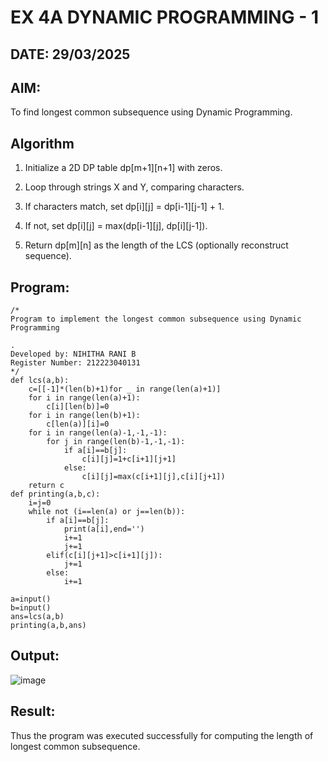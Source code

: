 # EX 4A DYNAMIC PROGRAMMING - 1
## DATE: 29/03/2025
## AIM:
To find longest common subsequence using Dynamic Programming.



## Algorithm
1. Initialize a 2D DP table dp[m+1][n+1] with zeros.

2. Loop through strings X and Y, comparing characters.

3. If characters match, set dp[i][j] = dp[i-1][j-1] + 1.

4. If not, set dp[i][j] = max(dp[i-1][j], dp[i][j-1]).

5. Return dp[m][n] as the length of the LCS (optionally reconstruct sequence). 

## Program:
```
/*
Program to implement the longest common subsequence using Dynamic Programming

.
Developed by: NIHITHA RANI B
Register Number: 212223040131
*/
def lcs(a,b):
    c=[[-1]*(len(b)+1)for _ in range(len(a)+1)]
    for i in range(len(a)+1):
        c[i][len(b)]=0
    for i in range(len(b)+1):
        c[len(a)][i]=0
    for i in range(len(a)-1,-1,-1):
        for j in range(len(b)-1,-1,-1):
            if a[i]==b[j]:
                c[i][j]=1+c[i+1][j+1]
            else:
                c[i][j]=max(c[i+1][j],c[i][j+1])
    return c
def printing(a,b,c):
    i=j=0
    while not (i==len(a) or j==len(b)):
        if a[i]==b[j]:
            print(a[i],end='')
            i+=1
            j+=1
        elif(c[i][j+1]>c[i+1][j]):
            j+=1
        else:
            i+=1

a=input()
b=input()
ans=lcs(a,b)
printing(a,b,ans)
```

## Output:

![image](https://github.com/user-attachments/assets/cc01919f-b3e9-43e6-afa1-67a6b6e8d400)


## Result:
Thus the program was executed successfully for computing the length of longest common subsequence.
